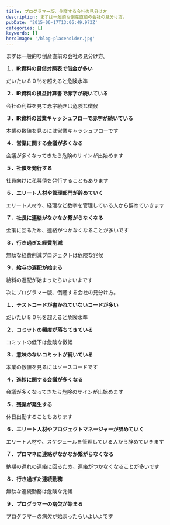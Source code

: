 ```yaml
---
title: プログラマー版、倒産する会社の見分け方
description: まずは一般的な倒産直前の会社の見分け方。
pubDate: '2015-06-17T13:06:49.973Z'
categories: []
keywords: []
heroImage: '/blog-placeholder.jpg'
---
```


まずは一般的な倒産直前の会社の見分け方。

**１．IR資料の貸借対照表で借金が多い**

だいたい８０％を超えると危険水準

**２．IR資料の損益計算書で赤字が続いている**

会社の利益を見て赤字続きは危険な徴候

**３．IR資料の営業キャッシュフローで赤字が続いている**

本業の数値を見るには営業キャッシュフローです

**４．営業に関する会議が多くなる**

会議が多くなってきたら危険のサインが出始めます

**５．社債を発行する**

社員向けに私募債を発行することもあります

**６．エリート人材や管理部門が辞めていく**

エリート人材や、経理など数字を管理している人から辞めていきます

**７．社長に連絡がなかなか繋がらなくなる**

金策に回るため、連絡がつかなくなることが多いです

**８．行き過ぎた経費削減**

無駄な経費削減プロジェクトは危険な兆候

**９．給与の遅配が始まる**

給料の遅配が始まったらいよいよです

次にプログラマー版、倒産する会社の見分け方。

**１．テストコードが書かれていないコードが多い**

だいたい８０％を超えると危険水準

**２．コミットの頻度が落ちてきている**

コミットの低下は危険な徴候

**３．意味のないコミットが続いている**

本業の数値を見るにはソースコードです

**４．進捗に関する会議が多くなる**

会議が多くなってきたら危険のサインが出始めます

**５．残業が発生する**

休日出勤することもあります

**６．エリート人材やプロジェクトマネージャーが辞めていく**

エリート人材や、スケジュールを管理している人から辞めていきます

**７．プロマネに連絡がなかなか繋がらなくなる**

納期の遅れの連絡に回るため、連絡がつかなくなることが多いです

**８．行き過ぎた連続勤務**

無駄な連続勤務は危険な兆候

**９．プログラマーの病欠が始まる**

プログラマーの病欠が始まったらいよいよです